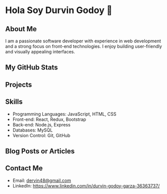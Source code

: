 # Hola Soy Durvin Godoy  👋

## About Me

I am a passionate software developer with experience in web development and a strong focus on front-end technologies. I enjoy building user-friendly and visually appealing interfaces. 

## My GitHub Stats



## Projects



## Skills

- Programming Languages: JavaScript, HTML, CSS
- Front-end: React, Redux, Bootstrap
- Back-end: Node.js, Express
- Databases: MySQL
- Version Control: Git, GitHub

## Blog Posts or Articles


## Contact Me

- Email: dervin48@gmail.com
- LinkedIn: https://www.linkedin.com/in/durvin-godoy-garza-36363737/

